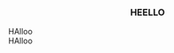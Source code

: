 <div class="container">
<div align="center">
  <h3>HEELLO</h3>
</div>
  <div class="kanan">
    HAlloo
  </div>

   <div class="kiri">
    HAlloo
  </div>
</div>
